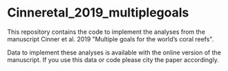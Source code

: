 # Cinneretal_2019_multiplegoals
This repository contains the code to implement the analyses from the manuscript  Cinner et al. 2019 "Multiple  goals for the world’s coral reefs".

Data to implement these analyses is available with the online version of the manuscript. 
If you use this data or code please city the paper accordingly.

